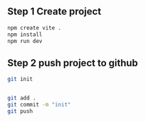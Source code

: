 ## Step 1 Create project
```bash
npm create vite .
npm install
npm run dev
```

## Step 2 push project to github
```bash
git init


git add .
git commit -m "init"
git push

```